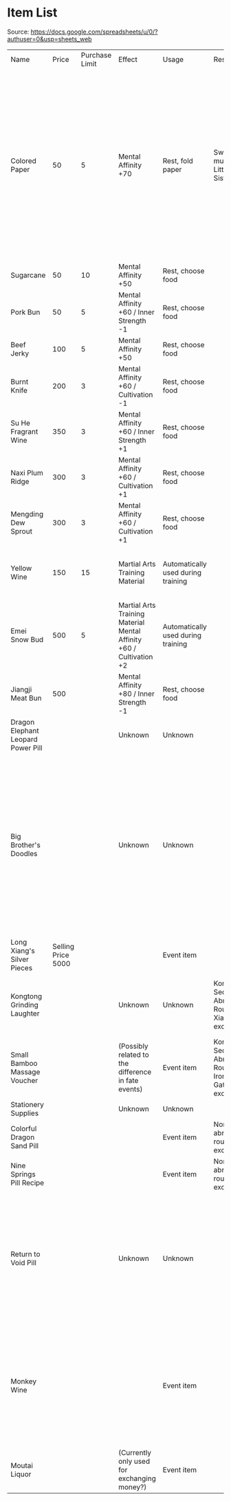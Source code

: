 # Item List

Source: https://docs.google.com/spreadsheets/u/0/?authuser=0&usp=sheets_web

<table>
    <tr>
        <td>Name</td>
        <td>Price</td>
        <td>Purchase Limit</td>
        <td>Effect</td>
        <td>Usage</td>
        <td>Restrictions</td>
        <td>Notes</td>
    </tr>
    <tr>
        <td>Colored Paper</td>
        <td>50</td>
        <td>5</td>
        <td>Mental Affinity +70</td>
        <td>Rest, fold paper</td>
        <td>Sweetheart must be Little Junior Sister</td>
        <td>Usually for saving money, maintaining morality, and optimal mental affinity recovery. When mental affinity is low (sad face, below 34), folding paper once can fully restore it, but food may not be useless. Cannot fold paper after leaving Tangmen.
<br>Additionally, if you want to change your sweetheart (when sweetheart is not Little Junior Sister), you can fold paper in the room to increase change points. If it's high enough, it will trigger a dream event.</td>
    </tr>
    <tr>
        <td>Sugarcane</td>
        <td>50</td>
        <td>10</td>
        <td>Mental Affinity +50</td>
        <td>Rest, choose food</td>
        <td></td>
        <td></td>
    </tr>
    <tr>
        <td>Pork Bun</td>
        <td>50</td>
        <td>5</td>
        <td>Mental Affinity +60 / Inner Strength -1</td>
        <td>Rest, choose food</td>
        <td></td>
        <td></td>
    </tr>
    <tr>
        <td>Beef Jerky</td>
        <td>100</td>
        <td>5</td>
        <td>Mental Affinity +50</td>
        <td>Rest, choose food</td>
        <td></td>
        <td></td>
    </tr>
    <tr>
        <td>Burnt Knife</td>
        <td>200</td>
        <td>3</td>
        <td>Mental Affinity +60 / Cultivation -1</td>
        <td>Rest, choose food</td>
        <td></td>
        <td></td>
    </tr>
    <tr>
        <td>Su He Fragrant Wine</td>
        <td>350</td>
        <td>3</td>
        <td>Mental Affinity +60 / Inner Strength +1</td>
        <td>Rest, choose food</td>
        <td></td>
        <td></td>
    </tr>
    <tr>
        <td>Naxi Plum Ridge</td>
        <td>300</td>
        <td>3</td>
        <td>Mental Affinity +60 / Cultivation +1</td>
        <td>Rest, choose food</td>
        <td></td>
        <td></td>
    </tr>
    <tr>
        <td>Mengding Dew Sprout</td>
        <td>300</td>
        <td>3</td>
        <td>Mental Affinity +60 / Cultivation +1</td>
        <td>Rest, choose food</td>
        <td></td>
        <td></td>
    </tr>
    <tr>
        <td>Yellow Wine</td>
        <td>150</td>
        <td>15</td>
        <td>Martial Arts Training Material</td>
        <td>Automatically used during training</td>
        <td></td>
        <td>One of the requirements for training the Drunken Sword Palm technique (requires a total of 80 jars)</td>
    </tr>
    <tr>
        <td>Emei Snow Bud</td>
        <td>500</td>
        <td>5</td>
        <td>Martial Arts Training Material Mental Affinity +60 / Cultivation +2</td>
        <td>Automatically used during training</td>
        <td></td>
        <td></td>
    </tr>
    <tr>
        <td>Jiangji Meat Bun</td>
        <td>500</td>
        <td></td>
        <td>Mental Affinity +80 / Inner Strength -1</td>
        <td>Rest, choose food</td>
        <td></td>
        <td>Must queue outside to purchase (Long Xiang's wallet was stolen again!!)</td>
    </tr>
    <tr>
        <td>Dragon Elephant Leopard Power Pill</td>
        <td></td>
        <td></td>
        <td>Unknown</td>
        <td>Unknown</td>
        <td></td>
        <td>Xiahou Lan route, release the third incense in the snow mountain, choose "Pill"</td>
    </tr>
    <tr>
        <td>Big Brother's Doodles</td>
        <td></td>
        <td></td>
        <td>Unknown</td>
        <td>Unknown</td>
        <td></td>
        <td>Chat with Big Brother in the disciple's room about poetry, music, calligraphy, and painting. Dislikes shoulder armor. When the creditor comes to the door in the first year, if you roll "No, must find a solution immediately," you can show it to the teacher, but you will be scolded
(Preface: In early June, when Fourth Junior Brother asks you to meet, roll "Could it be... that matter" + "Accidentally burned calligraphy and painting")</td>
    </tr>
    <tr>
        <td>Long Xiang's Silver Pieces</td>
        <td>Selling Price<br>5000</td>
        <td></td>
        <td></td>
        <td>Event item</td>
        <td></td>
        <td>Must manually sell to Fourth Junior Brother</td>
    </tr>
    <tr>
        <td>Kongtong Grinding Laughter</td>
        <td></td>
        <td></td>
        <td>Unknown</td>
        <td>Unknown</td>
        <td>Kongtong Sect Study Abroad Route - Xiahou Lan exclusive</td>
        <td>Become Xiahou Lan's disciple and pass the seasonal test perfectly, may encounter other conditions (liking/temperament/life skills?)</td>
    </tr>
    <tr>
        <td>Small Bamboo Massage Voucher</td>
        <td></td>
        <td></td>
        <td>(Possibly related to the difference in fate events)</td>
        <td>Event item</td>
        <td>Kongtong Sect Study Abroad Route - Iron Fist Gate exclusive</td>
        <td>Second year of Kongtong Sect study abroad - become a member of Iron Fist Gate and pass the seasonal test perfectly</td>
    </tr>
    <tr>
        <td>Stationery Supplies</td>
        <td></td>
        <td></td>
        <td>Unknown</td>
        <td>Unknown</td>
        <td></td>
        <td></td>
    </tr>
    <tr>
        <td>Colorful Dragon Sand Pill</td>
        <td></td>
        <td></td>
        <td></td>
        <td>Event item</td>
        <td>Non-study abroad route exclusive</td>
        <td>Thousand-faced Demon event - choose "Divine Pill" to enhance power</td>
    </tr>
    <tr>
        <td>Nine Springs Pill Recipe</td>
        <td></td>
        <td></td>
        <td></td>
        <td>Event item</td>
        <td>Non-study abroad route exclusive</td>
        <td>Thousand-faced Demon event - choose "Divine Pill" for salvation</td>
    </tr>
    <tr>
        <td>Return to Void Pill</td>
        <td></td>
        <td></td>
        <td>Unknown</td>
        <td>Unknown</td>
        <td></td>
        <td>High favorability with Nangong Shen, visit Nangong Shen during Little Junior Sister's marriage proposal to receive it, promised to give it to Tang Sect Leader to eat.
(If following Second Brother's explanation of giving Nangong pills, this pill will likely counter Second Brother's, so it's probably a bad end)</td>
    </tr>
    <tr>
        <td>Monkey Wine</td>
        <td></td>
        <td></td>
        <td></td>
        <td>Event item</td>
        <td></td>
        <td>Mentioned in the dream after following Big Brother down the mountain. Trigger the event by going to the back mountain (regardless of obtaining it or not, it will consume action points). Obtaining Monkey Wine will add an extra drinking plot to Xiahou Lan's storyline in the snow mountain</td>
    </tr>
    <tr>
        <td>Moutai Liquor</td>
        <td></td>
        <td></td>
        <td>(Currently only used for exchanging money?)</td>
        <td>Event item</td>
        <td></td>
        <td>Accidentally hit while cleaning the training ground</td>
    </tr>
</table>